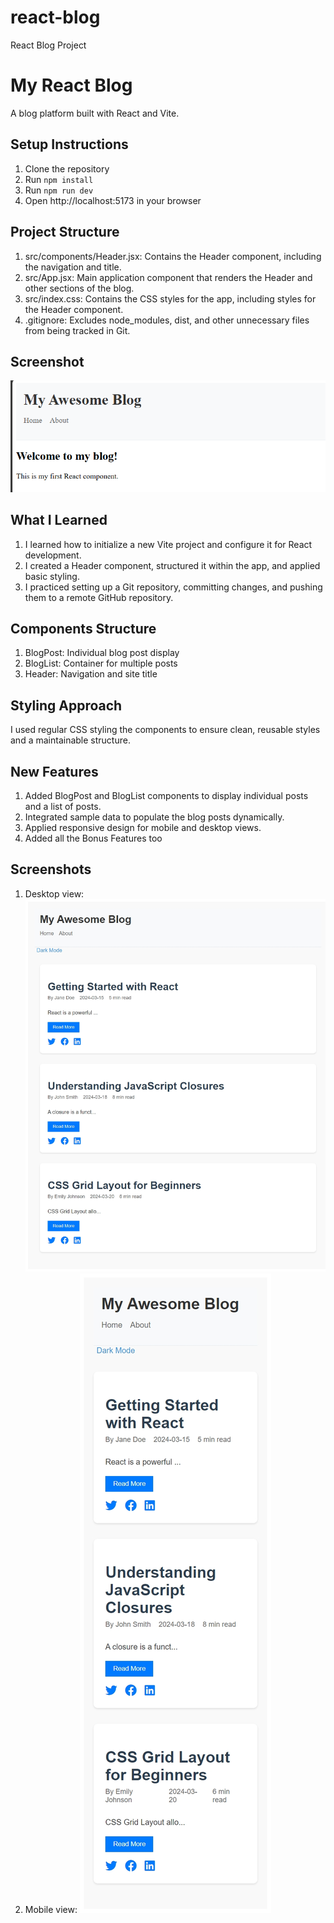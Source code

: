 # react-blog
React Blog Project

# My React Blog
A blog platform built with React and Vite.

## Setup Instructions
1. Clone the repository
2. Run `npm install`
3. Run `npm run dev`
4. Open http://localhost:5173 in your browser

## Project Structure
1. src/components/Header.jsx: Contains the Header component, including the navigation and title.
2. src/App.jsx: Main application component that renders the Header and other sections of the blog.
3. src/index.css: Contains the CSS styles for the app, including styles for the Header component.
4. .gitignore: Excludes node_modules, dist, and other unnecessary files from being tracked in Git.

## Screenshot
![alt text](image.png)

## What I Learned
1. I learned how to initialize a new Vite project and configure it for React development.
2. I created a Header component, structured it within the app, and applied basic styling.
3. I practiced setting up a Git repository, committing changes, and pushing them to a remote GitHub repository.

## Components Structure
1. BlogPost: Individual blog post display
2. BlogList: Container for multiple posts
3. Header: Navigation and site title

## Styling Approach
I used regular CSS styling the components to ensure clean, reusable styles and a maintainable structure.

## New Features
1. Added BlogPost and BlogList components to display individual posts and a list of posts.
2. Integrated sample data to populate the blog posts dynamically.
3. Applied responsive design for mobile and desktop views.
4. Added all the Bonus Features too

## Screenshots
1. Desktop view: ![Desktop](image-2.png)
2. Mobile view: ![Mobile](image-1.png)

